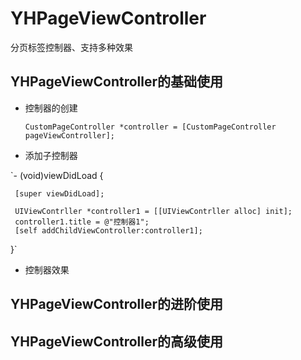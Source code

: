 # YHPageViewController
分页标签控制器、支持多种效果
## YHPageViewController的基础使用
  * 控制器的创建
    
    `
    CustomPageController *controller = [CustomPageController pageViewController];
    `
    
  * 添加子控制器
  
  `\- (void)viewDidLoad {

     [super viewDidLoad];

     UIViewContrller *controller1 = [[UIViewContrller alloc] init];
     controller1.title = @"控制器1";
     [self addChildViewController:controller1];

   }`
  
  * 控制器效果
## YHPageViewController的进阶使用
## YHPageViewController的高级使用
